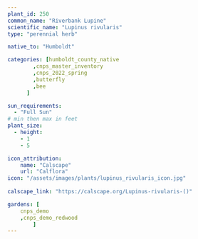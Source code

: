 ```yaml
---
plant_id: 250 
common_name: "Riverbank Lupine"
scientific_name: "Lupinus rivularis"
type: "perennial herb"

native_to: "Humboldt"

categories: [humboldt_county_native
        ,cnps_master_inventory
        ,cnps_2022_spring
        ,butterfly
        ,bee
      ]

sun_requirements:
  - "Full Sun"
# min then max in feet
plant_size:
  - height: 
    - 1 
    - 5

icon_attribution: 
    name: "Calscape"
    url: "Calflora"
icon: "/assets/images/plants/lupinus_rivularis_icon.jpg"
 
calscape_link: "https://calscape.org/Lupinus-rivularis-()"

gardens: [
    cnps_demo
    ,cnps_demo_redwood
        ]
---
```


